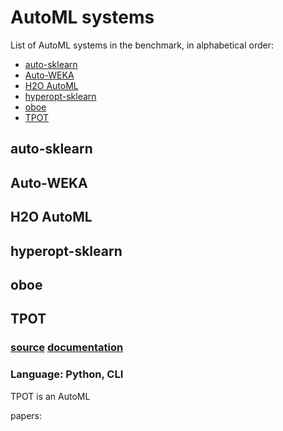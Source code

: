 # AutoML systems

List of AutoML systems in the benchmark, in alphabetical order:

 - [auto-sklearn](#auto-sklearn)
 - [Auto-WEKA](#auto-weka)
 - [H2O AutoML](#h2o-automl)
 - [hyperopt-sklearn](#hyperopt-sklearn)
 - [oboe](#oboe)
 - [TPOT](#tpot)
 
 
 ## auto-sklearn
 
 ## Auto-WEKA
 
 ## H2O AutoML
 
 ## hyperopt-sklearn
 
 ## oboe
 
 ## TPOT
 ### [source](https://github.com/EpistasisLab/tpot/tree/master/tpot)  [documentation](https://epistasislab.github.io/tpot/)
 ### Language: Python, CLI
 TPOT is an AutoML
 
 papers: